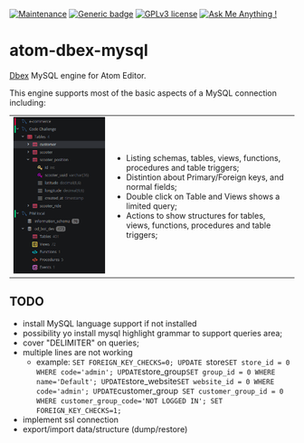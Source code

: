 [![Maintenance](https://img.shields.io/badge/Maintained%3F-yes-green.svg)](https://bitbucket.org/lbesson/ansi-colors)
[![Generic badge](https://img.shields.io/badge/Status-Beta-orange.svg)](https://shields.io/)
[![GPLv3 license](https://img.shields.io/badge/License-GPLv3-blue.svg)](http://perso.crans.org/besson/LICENSE.html)
[![Ask Me Anything !](https://img.shields.io/badge/Ask%20me-anything-1abc9c.svg)](https://GitHub.com/Naereen/ama)

# atom-dbex-mysql
[Dbex](https://github.com/marcelkohl/dbex) MySQL engine for Atom Editor.

This engine supports most of the basic aspects of a MySQL connection including:

<table>
  <tbody>
    <tr>
      <td>
        <img alt="Dbex MySQL engine for Atom Editor" src="https://github.com/marcelkohl/atom-dbex-mysql/blob/main/samples/atom-mysql-engine.png" width="400" height="auto"/>
      </td>
      <td>
        <ul>
          <li>Listing schemas, tables, views, functions, procedures and table triggers;</li>
          <li>Distintion about Primary/Foreign keys, and normal fields;</li>
          <li>Double click on Table and Views shows a limited query;</li>
          <li>Actions to show structures for tables, views, functions, procedures and table triggers;</li>
        </ul>
      </td>
  </tbody>
<table>

## TODO
- install MySQL language support if not installed
- possibility yo install mysql highlight grammar to support queries area;
- cover "DELIMITER" on queries;
- multiple lines are not working
    - example:  `SET FOREIGN_KEY_CHECKS=0;
    UPDATE `store` SET store_id = 0 WHERE code='admin';
    UPDATE `store_group` SET group_id = 0 WHERE name='Default';
    UPDATE `store_website` SET website_id = 0 WHERE code='admin';
    UPDATE `customer_group` SET customer_group_id = 0 WHERE customer_group_code='NOT LOGGED IN';
    SET FOREIGN_KEY_CHECKS=1;`
- implement ssl connection
- export/import data/structure (dump/restore)
